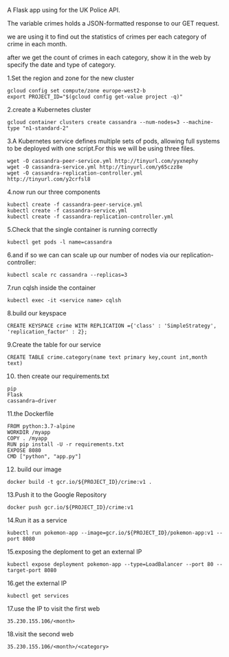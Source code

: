 A Flask app using for the UK Police API.

The variable crimes holds a JSON-formatted response to our GET request.

we are using it to find out the statistics of crimes per each category of crime in each month.

after we get the count of crimes in each category, show it in the web by specify the date and type of category.

1.Set the region and zone for the new cluster
```
gcloud config set compute/zone europe-west2-b
export PROJECT_ID="$(gcloud config get-value project -q)"
```

2.create a Kubernetes cluster
```
gcloud container clusters create cassandra --num-nodes=3 --machine-type "n1-standard-2"
```

3.A Kubernetes service defines multiple sets of pods, allowing full systems to be deployed with one script.For this we will be using three files. 
```
wget -O cassandra-peer-service.yml http://tinyurl.com/yyxnephy
wget -O cassandra-service.yml http://tinyurl.com/y65czz8e
wget -O cassandra-replication-controller.yml http://tinyurl.com/y2crfsl8
```

4.now run our three components
```
kubectl create -f cassandra-peer-service.yml
kubectl create -f cassandra-service.yml
kubectl create -f cassandra-replication-controller.yml
```

5.Check that the single container is running correctly
```
kubectl get pods -l name=cassandra
```

6.and if so we can can scale up our number of nodes via our replication-controller:
```
kubectl scale rc cassandra --replicas=3
```

7.run cqlsh inside the container
```
kubectl exec -it <service name> cqlsh
```

8.build our keyspace
```
CREATE KEYSPACE crime WITH REPLICATION ={'class' : 'SimpleStrategy', 'replication_factor' : 2};
```

9.Create the table for our service
```
CREATE TABLE crime.category(name text primary key,count int,month text)
```

10. then create our requirements.txt
```
pip
Flask
cassandra−driver
```

11.the Dockerfile
```
FROM python:3.7-alpine
WORKDIR /myapp
COPY . /myapp
RUN pip install -U -r requirements.txt
EXPOSE 8080
CMD ["python", "app.py"]
```

12. build our image
```
docker build -t gcr.io/${PROJECT_ID}/crime:v1 .
```

13.Push it to the Google Repository
```
docker push gcr.io/${PROJECT_ID}/crime:v1
```

14.Run it as a service
```
kubectl run pokemon-app --image=gcr.io/${PROJECT_ID}/pokemon-app:v1 --port 8080
```

15.exposing the deploment to get an external IP
```
kubectl expose deployment pokemon-app --type=LoadBalancer --port 80 --target-port 8080
```

16.get the external IP
```
kubectl get services
```

17.use the IP to visit the first web
```
35.230.155.106/<month>
```

18.visit the second web
```
35.230.155.106/<month>/<category>
```
